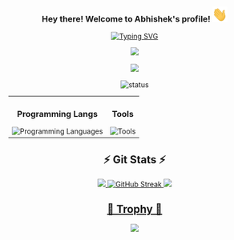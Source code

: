 <!--
**abhishek-iitmadras/abhishek-iitmadras** is a ✨ _special_ ✨ repository because its `README.md` (this file) appears on your GitHub profile.

Here are some ideas to get you started:

- 🔭 I’m currently working on ...
- 🌱 I’m currently learning ...
- 👯 I’m looking to collaborate on ...
- 🤔 I’m looking for help with ...
- 💬 Ask me about ...
- 📫 How to reach me: ...
- 😄 Pronouns: ...
- ⚡ Fun fact: ...
-->


<div id="top"></div>

<h3 align="center">
  Hey there! Welcome to Abhishek's profile!
  <img src="https://raw.githubusercontent.com/abhishek-iitmadras/abhishek-iitmadras/main/icon/wave.gif" width="30" height="30">
</h3>


<div align="center">

<!--- https://readme-typing-svg.herokuapp.com --->
[![Typing SVG](https://readme-typing-svg.herokuapp.com?font=Work+Sans&size=24&duration=2500&color=007bff&center=true&vCenter=true&width=500&lines=Software+Engineer;HPC+Research+Scientist;Framework+Optimization+Engineer)](https://git.io/typing-svg)
 
![](https://komarev.com/ghpvc/?username=abhishek-iitmadras&color=007bff&label=Profile+Views&style=for-the-badge)
 
<!--
</div>
<img style='width:100%' src='https://capsule-render.vercel.app/api?type=waving&height=90&color=F35A61&section=header&reversal=false'>
<a href="https://git.io/typing-svg"><img src="https://readme-typing-svg.demolab.com?font=Fira+Code&size=41&pause=1000&color=F35A61&center=true&multiline=true&random=false&width=1000&lines=Welcome+to+my+Github" alt="Typing SVG" /></a>
**I'm Abhishek Kumar** - I'm a framework engineer. I'm interested in development, optimisation, and building thriving online communities. I work on random projects in my free time, a lot involving LLM and generative AI project.
-->

<div style='display:flex !important; flex-direction:row !important; align-items:center !important; justify-content:center !important;'>
  <a href="https://linkedin.com/in/abhishekkumar1105" target="_blank"><img loading="lazy" src="https://img.shields.io/badge/-LinkedIn-%230077B5?style=for-the-      badge&logo=linkedin&logoColor=white" target="_blank"></a>   
</div>

![status](https://nocache.advaith.workers.dev?url=https://img.shields.io/endpoint?url=https://dev.discordprofiles.me/api/badge/status/276544649148235776?simple=true)

<!--
![playing](https://nocache.advaith.workers.dev?url=https://img.shields.io/endpoint?url=https://dev.discordprofiles.me/api/badge/playing/276544649148235776)
![vscode](https://nocache.advaith.workers.dev?url=https://img.shields.io/endpoint?url=https://dev.discordprofiles.me/api/badge/vscode/276544649148235776)
[![spotify](https://nocache.advaith.workers.dev?url=https://img.shields.io/endpoint?url=https://dev.discordprofiles.me/api/badge/spotify/276544649148235776)](https://dev.discordprofiles.me/openspotify/276544649148235776)
-->

<table>
  <tr>
    <td align="center">
      <h3>Programming Langs</h3>
      <img src="https://skillicons.dev/icons?i=c,cpp,python" alt="Programming Languages">
    </td>
    <td align="center">
      <h3>Tools</h3>
      <img src="https://skillicons.dev/icons?i=github,git,vscode,aws" alt="Tools">
    </td>
  </tr>
</table>

<!--
<details>
  <summary>Github Stats ⚡</summary>
  
  <a href="#">![Github stats](https://github-readme-stats.vercel.app/api?username=abhishek-iitmadras&theme=blueberry&count_private=true&hide_border=true&line_height=20)</a>
  <a href="#">![Top Langs](https://github-readme-stats.vercel.app/api/top-langs/?username=abhishek-iitmadras&layout=compact&theme=blueberry&count_private=true&hide_border=true)</a>
</details>
-->

## ⚡ Git Stats ⚡
<div>
  <a href="https://github.com/abhishek-iitmadras">
  <img src="https://github-profile-summary-cards.vercel.app/api/cards/profile-details?username=abhishek-iitmadras&theme=algolia">
  <img height="140em" src="https://streak-stats.demolab.com?user=abhishek-iitmadras&theme=algolia" alt="GitHub Streak" />  
  <img loading="lazy" height="140em" src="https://github-profile-summary-cards.vercel.app/api/cards/stats?username=abhishek-iitmadras&theme=algolia"/>
</div>
    
## 👑 Trophy 👑  
<div>    
<a href=""><img src = "https://github-profile-trophy.vercel.app/?username=abhishek-iitmadras&theme=algolia&column=-1&rank=-?"></a>
</div>
